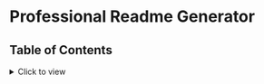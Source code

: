 # Professional Readme Generator

## Table of Contents
<details>
<summary>Click to view</summary>
    *Description
    *Installation
    *Usage
        *Screeenshots <a href=""> /*this is where the link can go*/
    * Images

    </details>

## Description
This <a href="https://roguestorm7.github.io/node-js-professional-readme-generator-challenge/">README.md Generator</a> is a Node.js application that will help the user generate a professional README.md. There are a few things that should be included in a professional high quality README.md are the followuing: what the app is for, how to install it, how to make contributions; which allows other developers to contribute to the succes of the project, and lastly, how to report an issue. The information needed to help the user understand the project is vital so a good description and outline for them to follow makes that possible. 

 - WHEN I am prompted for information about my application repository
 - THEN a high-quality, professional README.md is generated with the title of my project  and sections entitled Description, Table of Contents, Installation, Usage, License, Contributing, Tests, and Questions
 - WHEN I enter my project title
 - THEN this is displayed as the title of the README
 - WHEN I enter a description, installation instructions, usage information, contribution guidelines, and test instructions
 - THEN this information is added to the sections of the README entitled Description, Installation, Usage, License, Contributing, and Tests
 - WHEN I choose a license for my application from a list of options
 - THEN a badge for that license is added near the top of the README and a notice is  added to the section of the README entitled License that explains which license the application is covered under
 - WHEN I enter my GitHub username
 - THEN this is added to the section of the README entitled Questions, with a link to my GitHub profile
 - WHEN I enter my email address
 - THEN this is added to the section of the README entitled Questions, with instructions on how to reach me with additional questions
 - WHEN I click on the links in the Table of Contents
 - THEN I am taken to the corresponding section of the README

## Installation
    - Clone the https://roguestorm7.github.io/node-js-professional-readme-generator-challenge/ to your github
    
    - Pre-install inquirer <https://www.npmjs.com/package/inquirer>

## Usage
- Open terminal
- Type 'node index.js'
- Answer the prompts that follow
- On success a README.md will be generated.

# Images 
![mobile-preview]()*this is linked to the assest folder where images live
![mobile-preview]()

## Built with
Files included: package-lock.json, package.json.

![badge size](https://img.shields.io/badge/Made%20for-VSCode-1f425f.svg)
![badge size](https://img.shields.io/badge/JavaScript-F7DF1E?style=for-the-badge&logo=javascript&logoColor=black)
![badge size](https://img.shields.io/badge/Node.js-43853D?style=for-the-badge&logo=node.js&logoColor=white)
![badge size](https://img.shields.io/badge/GitHub-100000?style=for-the-badge&logo=github&logoColor=white)

## Link to Deployed website: 
    [View Live Site] <a href="https://roguestorm7.github.io/node-js-professional-readme-generator-challenge/">